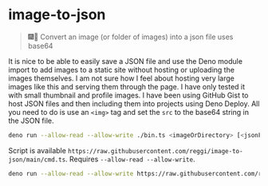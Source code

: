 # image-to-json

> 🎆🔐 Convert an image (or folder of images) into a json file uses base64 

It is nice to be able to easily save a JSON file and use the Deno module import to add images to a static site without hosting or uploading the images themselves. I am not sure how I feel about hosting very large images like this and serving them through the page. I have only tested it with small thumbnail and profile images. I have been using GitHub Gist to host JSON files and then including them into projects using Deno Deploy. All you need to do is use an `<img>` tag and set the `src` to the base64 string in the JSON file.

```bash
deno run --allow-read --allow-write ./bin.ts <imageOrDirectory> [<jsonFile>]
```

Script is available `https://raw.githubusercontent.com/reggi/image-to-json/main/cmd.ts`.
Requires `--allow-read --allow-write`.

```bash
deno run --allow-read --allow-write https://raw.githubusercontent.com/reggi/image-to-json/main/cmd.ts /Users/thomasreggi/Desktop/download.jpg data.json
```